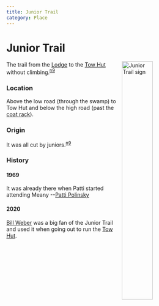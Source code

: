```yaml
---
title: Junior Trail
category: Place
---
```

# Junior Trail
<img src="/img/2020-Junior-Trail.jpeg" style="width: 40%;" alt="Junior Trail sign" align="right">

The trail from the [Lodge](/Building/Lodge) to the [Tow Hut](/Building/Tow-Hut) without climbing.<sup>[n9][]</sup>

### Location

Above the low road (through the swamp) to Tow Hut and below the high road (past the [coat rack](Coatrack)).

### Origin

It was all cut by juniors.<sup>[n9][]</sup>

### History

#### 1969

It was already there when Patti started attending Meany --[Patti Polinsky](/Person/Patti-Polinsky)

#### 2020

[Bill Weber](/Person/Bill-Weber) was a big fan of the Junior Trail and used it when going out to run the [Tow Hut](/Building/Tow-Hut).

[map]: Meany-Map
[n9]: Names-2009

